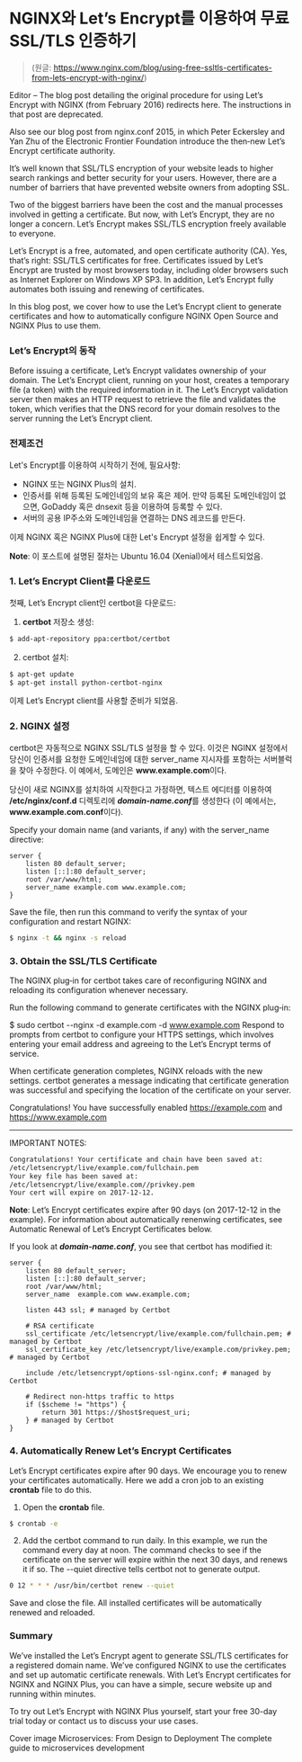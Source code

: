 # NGINX와 Let’s Encrypt를 이용하여 무료 SSL/TLS 인증하기   
> (원글: https://www.nginx.com/blog/using-free-ssltls-certificates-from-lets-encrypt-with-nginx/)

Editor – The blog post detailing the original procedure for using Let’s Encrypt with NGINX (from February 2016) redirects here. The instructions in that post are deprecated.

Also see our blog post from nginx.conf 2015, in which Peter Eckersley and Yan Zhu of the Electronic Frontier Foundation introduce the then‑new Let’s Encrypt certificate authority.

It’s well known that SSL/TLS encryption of your website leads to higher search rankings and better security for your users. However, there are a number of barriers that have prevented website owners from adopting SSL.

Two of the biggest barriers have been the cost and the manual processes involved in getting a certificate. But now, with Let’s Encrypt, they are no longer a concern. Let’s Encrypt makes SSL/TLS encryption freely available to everyone.

Let’s Encrypt is a free, automated, and open certificate authority (CA). Yes, that’s right: SSL/TLS certificates for free. Certificates issued by Let’s Encrypt are trusted by most browsers today, including older browsers such as Internet Explorer on Windows XP SP3. In addition, Let’s Encrypt fully automates both issuing and renewing of certificates.

In this blog post, we cover how to use the Let’s Encrypt client to generate certificates and how to automatically configure NGINX Open Source and NGINX Plus to use them.

### Let’s Encrypt의 동작
Before issuing a certificate, Let’s Encrypt validates ownership of your domain. The Let’s Encrypt client, running on your host, creates a temporary file (a token) with the required information in it. The Let’s Encrypt validation server then makes an HTTP request to retrieve the file and validates the token, which verifies that the DNS record for your domain resolves to the server running the Let’s Encrypt client.

### 전제조건
Let's Encrypt를 이용하여 시작하기 전에, 필요사항: 
- NGINX 또는 NGINX Plus의 설치.
- 인증서를 위해 등록된 도메인네임의 보유 혹은 제어. 만약 등록된 도메인네임이 없으면, GoDaddy 혹은 dnsexit 등을 이용하여 등록할 수 있다.
- 서버의 공용 IP주소와 도메인네임을 연결하는 DNS 레코드를 만든다.

이제 NGINX 혹은 NGINX Plus에 대한 Let's Encrypt 설정을 쉽게할 수 있다.

**Note**: 이 포스트에 설명된 절차는 Ubuntu 16.04 (Xenial)에서 테스트되었음.

### 1. Let’s Encrypt Client를 다운로드
첫째, Let’s Encrypt client인 certbot을 다운로드:
    
1. **certbot** 저장소 생성:
```bash
$ add-apt-repository ppa:certbot/certbot
```
2. certbot 설치:
```bash
$ apt-get update
$ apt-get install python-certbot-nginx
```
이제 Let’s Encrypt client를 사용할 준비가 되었음.

### 2. NGINX 설정 
certbot은 자동적으로 NGINX SSL/TLS 설정을 할 수 있다. 이것은 NGINX 설정에서 당신이 인증서를 요청한 도메인네임에 대한 server_name 지시자를 포함하는 서버블럭을 찾아 수정한다. 이 예에서, 도메인은 **www\.example.com**이다.

당신이 새로 NGINX를 설치하여 시작한다고 가정하면, 텍스트 에디터를 이용하여 **/etc/nginx/conf.d** 디렉토리에 ***domain-name.conf***를 생성한다 (이 예에서는, **www\.example.com.conf**이다).

Specify your domain name (and variants, if any) with the server_name directive:
```nginx
server {
    listen 80 default_server;
    listen [::]:80 default_server;
    root /var/www/html;
    server_name example.com www.example.com;
}
```
Save the file, then run this command to verify the syntax of your configuration and restart NGINX:

```bash
$ nginx -t && nginx -s reload
```

### 3. Obtain the SSL/TLS Certificate
The NGINX plug‑in for certbot takes care of reconfiguring NGINX and reloading its configuration whenever necessary.

Run the following command to generate certificates with the NGINX plug‑in:

$ sudo certbot --nginx -d example.com -d www.example.com
Respond to prompts from certbot to configure your HTTPS settings, which involves entering your email address and agreeing to the Let’s Encrypt terms of service.

When certificate generation completes, NGINX reloads with the new settings. certbot generates a message indicating that certificate generation was successful and specifying the location of the certificate on your server.

Congratulations! You have successfully enabled https://example.com and https://www.example.com 

-------------------------------------------------------------------------------------
IMPORTANT NOTES: 

```bash
Congratulations! Your certificate and chain have been saved at: 
/etc/letsencrypt/live/example.com/fullchain.pem 
Your key file has been saved at: 
/etc/letsencrypt/live/example.com//privkey.pem
Your cert will expire on 2017-12-12.
```
**Note**: Let’s Encrypt certificates expire after 90 days (on 2017-12-12 in the example). For information about automatically renenwing certificates, see Automatic Renewal of Let’s Encrypt Certificates below.

If you look at ***domain‑name.conf***, you see that certbot has modified it:

```nginx
server {
    listen 80 default_server;
    listen [::]:80 default_server;
    root /var/www/html;
    server_name  example.com www.example.com;

    listen 443 ssl; # managed by Certbot

    # RSA certificate
    ssl_certificate /etc/letsencrypt/live/example.com/fullchain.pem; # managed by Certbot
    ssl_certificate_key /etc/letsencrypt/live/example.com/privkey.pem; # managed by Certbot

    include /etc/letsencrypt/options-ssl-nginx.conf; # managed by Certbot

    # Redirect non-https traffic to https
    if ($scheme != "https") {
        return 301 https://$host$request_uri;
    } # managed by Certbot
}
```

### 4. Automatically Renew Let’s Encrypt Certificates
Let’s Encrypt certificates expire after 90 days. We encourage you to renew your certificates automatically. Here we add a cron job to an existing **crontab** file to do this.

1. Open the **crontab** file.

```bash
$ crontab -e
```
2. Add the certbot command to run daily. In this example, we run the command every day at noon. The command checks to see if the certificate on the server will expire within the next 30 days, and renews it if so. The --quiet directive tells certbot not to generate output.

```bash
0 12 * * * /usr/bin/certbot renew --quiet
```
Save and close the file. All installed certificates will be automatically renewed and reloaded.

### Summary
We’ve installed the Let’s Encrypt agent to generate SSL/TLS certificates for a registered domain name. We’ve configured NGINX to use the certificates and set up automatic certificate renewals. With Let’s Encrypt certificates for NGINX and NGINX Plus, you can have a simple, secure website up and running within minutes.

To try out Let’s Encrypt with NGINX Plus yourself, start your free 30-day trial today or contact us to discuss your use cases.

Cover image Microservices: From Design to Deployment
The complete guide to microservices development
